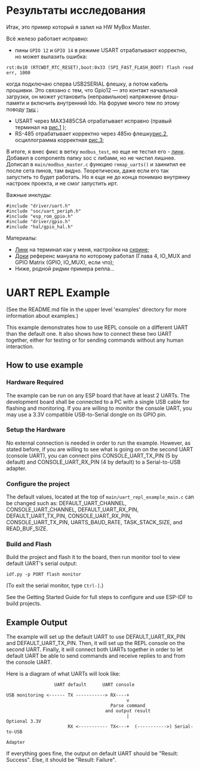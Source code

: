 # Результаты исследования

Итак, это пример который я залил на HW MyBox Master. 

Всё железо работает исправно:
- пины `GPIO 12` и `GPIO 14` в режиме USART отрабатывают корректно, но может вылазить ошибка: 

```
rst:0x10 (RTCWDT_RTC_RESET),boot:0x33 (SPI_FAST_FLASH_BOOT) flash read err, 1000
```

 когда подключаю сперва USB2SERIAL флешку, а потом кабель прошивки. Это связано с тем, что Gpio12 — это контакт начальной загрузки, он может установить (неправильное) напряжение флэш-памяти и включить внутренний ldo. На форуме много тем по этому поводу [тыц](https://www.esp32.com/viewtopic.php?t=9941) ;
- USART через MAX3485CSA отрабатывает исправно (правый терминал на [рис.1](img\photo_2022-09-01_02-06-19.jpg) );
- RS-485 отрабатывает корректно через 485ю флешку[рис.2](img\photo_2022-09-01_02-06-38.jpg), осциллограмма корректная [рис.3](img\photo_2022-09-01_01-55-49.jpg); 


В итоге, я внес фикс в ветку `modbus_test`, но еще не тестил его - [линк](https://github.com/PetrZapletal/ESP-EVSE3upgrade/commit/aaa94becef42dfe79100171848496d0885c0e41d).
Добавил в components папку soc с либами, но не чистил лишнее.
Дописал в `main/modbus_master.c` функцию `remap_uarts()` и заинитил ее после сета пинов, там видно.
Теоретически, даже если его так запустить то будет работать. Но я єще не до конца понимаю внутрянку настроек проекта, и не смог запустить ирт.

Важные инклуды:
```
#include "driver/uart.h"
#include "soc/uart_periph.h"
#include "esp_rom_gpio.h"
#include "driver/gpio.h"
#include "hal/gpio_hal.h"
```

Материалы: 
- [Линк](https://micro-pi.ru/terminal-1-9b-%D1%80%D0%B0%D0%B1%D0%BE%D1%82%D0%B0%D0%B5%D0%BC-com-%D0%BF%D0%BE%D1%80%D1%82%D0%BE%D0%BC/) на терминал как у меня, настройки на [скрине](img\photo_2022-09-01_02-06-19.jpg);
- [Доки](https://www.espressif.com/sites/default/files/documentation/esp32_technical_reference_manual_en.pdf) референс мануала по которому работал (Глава 4, IO_MUX and GPIO Matrix (GPIO, IO_MUX), если что);
- Ниже, родной ридми примера репла...


# UART REPL Example

(See the README.md file in the upper level 'examples' directory for more information about examples.)

This example demonstrates how to use REPL console on a different UART than the default one.
It also shows how to connect these two UART together, either for testing or for sending commands
without any human interaction.

## How to use example

### Hardware Required

The example can be run on any ESP board that have at least 2 UARTs. The development board shall be connected to a
PC with a single USB cable for flashing and monitoring. If you are willing to monitor the console UART, you may use
a 3.3V compatible USB-to-Serial dongle on its GPIO pin.

### Setup the Hardware

No external connection is needed in order to run the example. However, as stated before, if you are willing to see what
is going on on the second UART (console UART), you can connect pins CONSOLE_UART_TX_PIN (5 by default) and
CONSOLE_UART_RX_PIN (4 by default) to a Serial-to-USB adapter.

### Configure the project

The default values, located at the top of `main/uart_repl_example_main.c` can be changed such as:
DEFAULT_UART_CHANNEL, CONSOLE_UART_CHANNEL, DEFAULT_UART_RX_PIN, DEFAULT_UART_TX_PIN, CONSOLE_UART_RX_PIN,
CONSOLE_UART_TX_PIN, UARTS_BAUD_RATE, TASK_STACK_SIZE, and READ_BUF_SIZE.

### Build and Flash

Build the project and flash it to the board, then run monitor tool to view default UART's serial output:

```
idf.py -p PORT flash monitor
```

(To exit the serial monitor, type ``Ctrl-]``.)

See the Getting Started Guide for full steps to configure and use ESP-IDF to build projects.

## Example Output

The example will set up the default UART to use DEFAULT_UART_RX_PIN and DEFAULT_UART_TX_PIN. Then, it will set up
the REPL console on the second UART. Finally, it will connect both UARTs together in order to let default UART
be able to send commands and receive replies to and from the console UART.

Here is a diagram of what UARTs will look like:

```
                  UART default      UART console

USB monitoring <------ TX -----------> RX----+
                                             v
                                       Parse command
                                     and output result
                                             |                 Optional 3.3V
                       RX <----------- TX<---+  (----------->) Serial-to-USB
                                                                  Adapter
```

If everything goes fine, the output on default UART should be "Result: Success". Else, it should be "Result: Failure".